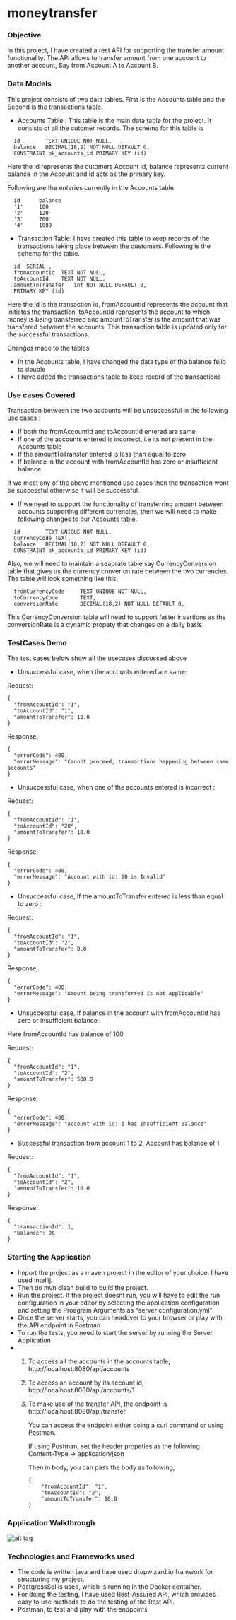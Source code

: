 # moneytransfer

### Objective

In this project, I have created a rest API for supporting the transfer amount functionality. The API allows to transfer amount from one account to another account, Say from Account A to Account B.

### Data Models

This project consists of two data tables. First is the Accounts table and the Second is the transactions table. 

- Accounts Table : This table is the main data table for the project. It consists of all the cutomer records. The schema for this table is

```
  id        TEXT UNIQUE NOT NULL,
  balance   DECIMAL(18,2) NOT NULL DEFAULT 0,
  CONSTRAINT pk_accounts_id PRIMARY KEY (id)
```
Here the id represents the cutomers Account id, balance represents current balance in the Account and id acts as the primary key.

Following are the enteries currently in the Accounts table

```
  id      balance
  '1'     100
  '2'     120
  '3'     700
  '4'     1000
```


- Transaction Table: I have created this table to keep records of the transactions taking place between the customers. Following is the schema for the table.

```
  id  SERIAL ,
  fromAccountId  TEXT NOT NULL,
  toAccountId    TEXT NOT NULL,
  amountToTransfer   int NOT NULL DEFAULT 0,
  PRIMARY KEY (id)
```
Here the id is the transaction id, fromAccountId represents the account that initiates the transaction, toAccountId represents the account to which money is being transferred and amountToTransfer is the amount that was transfered between the accounts. This transaction table is updated only for the successful transactions.

Changes made to the tables,

- In the Accounts table, I have changed the data type of the balance feild to double
- I have added the transactions table to keep record of the transactions

### Use cases Covered 

Transaction between the two accounts will be unsuccessful in the following use cases :

- If both the fromAccountId and toAccountId entered are same
- If one of the accounts entered is incorrect, i.e its not present in the Accounts table
- If the amountToTransfer entered is less than equal to zero
- If balance in the account with fromAccountId has zero or insufficient balance

If we meet any of the above mentioned use cases then the transaction wont be successful otherwise it will be successful.

- If we need to support the functionality of transferring amount between accounts supporting different currencies, then we will need to make following changes to our Accounts table.

```
  id        TEXT UNIQUE NOT NULL,
  CurrencyCode TEXT,
  balance   DECIMAL(18,2) NOT NULL DEFAULT 0,
  CONSTRAINT pk_accounts_id PRIMARY KEY (id)
```
Also, we will need to maintain a seaprate table say CurrencyConversion table that gives us the currency converion rate between the two currencies. The table will look something like this,

```
  fromCurrencyCode     TEXT UNIQUE NOT NULL,
  toCurrencyCode       TEXT,
  conversionRate       DECIMAL(18,2) NOT NULL DEFAULT 0,
```

This CurrencyConversion table will need to support faster insertions as the conversionRate is a dynamic propety that changes on a daily basis.

### TestCases Demo

The test cases below show all the usecases discussed above

- Unsuccessful case, when the accounts entered are same:

Request: 

```
{
  "fromAccountId": "1",
  "toAccountId": "1",
  "amountToTransfer": 10.0
}
```

Response:

```
{
  "errorCode": 400,
  "errorMessage": "Cannot proceed, transactions happening between same accounts"
}
```

- Unsuccessful case, when one of the accounts entered is incorrect :

Request: 

```
{
  "fromAccountId": "1",
  "toAccountId": "20",
  "amountToTransfer": 10.0
}
```

Response:

```
{
  "errorCode": 400,
  "errorMessage": "Account with id: 20 is Invalid"
}
```

- Unsuccessful case, If the amountToTransfer entered is less than equal to zero :

Request: 

```
{
  "fromAccountId": "1",
  "toAccountId": "2",
  "amountToTransfer": 0.0
}
```

Response:

```
{
  "errorCode": 400,
  "errorMessage": "Amount being transferred is not applicable"
}
```

- Unsuccessful case, If balance in the account with fromAccountId has zero or insufficient balance :

Here fromAccountId has balance of 100

Request: 

```
{
  "fromAccountId": "1",
  "toAccountId": "2",
  "amountToTransfer": 500.0
}
```

Response:

```
{
  "errorCode": 400,
  "errorMessage": "Account with id: 1 has Insufficient Balance"
}
```

- Successful transaction from account 1 to 2, Account has balance of 1

Request: 

```
{
  "fromAccountId": "1",
  "toAccountId": "2",
  "amountToTransfer": 10.0
}
```

Response:

```
{
  "transactionId": 1,
  "balance": 90
}
```

### Starting the Application

- Import the project as a maven project in the editor of your choice. I have used Intellij.
- Then do mvn clean build to build the project.
- Run the project. If the project doesnt run, you will have to edit the run configuration in your editor by selecting the application configuration and setting the Proagram Arguments as "server configuration.yml"
- Once the server starts, you can headover to your browser or play with the API endpoint in Postman
- To run the tests, you need to start the server by running the Server Application
- 1. To access all the accounts in the accounts table,
     http://localhost:8080/api/accounts
  2. To access an account by its account id,
     http://localhost:8080/api/accounts/1
  3. To make use of the transfer API, the endpoint is
     http://localhost:8080/api/transfer
     
     You can access the endpoint either doing a curl command or using Postman.
     
     If using Postman, set the header propeties as the following
     Content-Type -> application/json
     
     Then in body, you can pass the body as following,
     
      ```
      {
          "fromAccountId": "1",
          "toAccountId": "2",
          "amountToTransfer": 10.0
      }
      ```
      
### Application Walkthrough

![alt tag](https://github.com/anmolkhanna93/moneytransfer/blob/master/demo.gif)

### Technologies and Frameworks used

- The code is written java and have used dropwizard.io framwork for structuring my project.
- PostgressSql is used, which is running in the Docker container.
- For doing the testing, I have used Rest-Assured API, which provides easy to use methods to do the testing of the Rest API.
- Postman, to test and play with the endpoints
